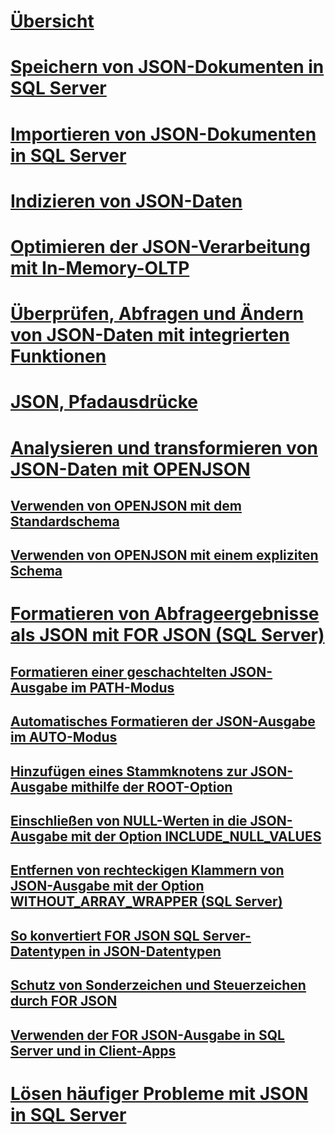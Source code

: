 # [Übersicht](json-data-sql-server.md)  
# [Speichern von JSON-Dokumenten in SQL Server](store-json-documents-in-sql-tables.md)
# [Importieren von JSON-Dokumenten in SQL Server](import-json-documents-into-sql-server.md)  
# [Indizieren von JSON-Daten](index-json-data.md)  
# [Optimieren der JSON-Verarbeitung mit In-Memory-OLTP](optimize-json-processing-with-in-memory-oltp.md)  
# [Überprüfen, Abfragen und Ändern von JSON-Daten mit integrierten Funktionen](validate-query-and-change-json-data-with-built-in-functions-sql-server.md)  
# [JSON, Pfadausdrücke](json-path-expressions-sql-server.md)  
# [Analysieren und transformieren von JSON-Daten mit OPENJSON](convert-json-data-to-rows-and-columns-with-openjson-sql-server.md)  
## [Verwenden von OPENJSON mit dem Standardschema](use-openjson-with-the-default-schema-sql-server.md)  
## [Verwenden von OPENJSON mit einem expliziten Schema](use-openjson-with-an-explicit-schema-sql-server.md)  
# [Formatieren von Abfrageergebnisse als JSON mit FOR JSON (SQL Server)](format-query-results-as-json-with-for-json-sql-server.md)  
## [Formatieren einer geschachtelten JSON-Ausgabe im PATH-Modus](format-nested-json-output-with-path-mode-sql-server.md)  
## [Automatisches Formatieren der JSON-Ausgabe im AUTO-Modus](format-json-output-automatically-with-auto-mode-sql-server.md)  
## [Hinzufügen eines Stammknotens zur JSON-Ausgabe mithilfe der ROOT-Option](add-a-root-node-to-json-output-with-the-root-option-sql-server.md)  
## [Einschließen von NULL-Werten in die JSON-Ausgabe mit der Option INCLUDE_NULL_VALUES](include-null-values-in-json-include-null-values-option.md)  
## [Entfernen von rechteckigen Klammern von JSON-Ausgabe mit der Option WITHOUT_ARRAY_WRAPPER (SQL Server)](remove-square-brackets-from-json-without-array-wrapper-option.md)  
## [So konvertiert FOR JSON SQL Server-Datentypen in JSON-Datentypen](how-for-json-converts-sql-server-data-types-to-json-data-types-sql-server.md)  
## [Schutz von Sonderzeichen und Steuerzeichen durch FOR JSON](how-for-json-escapes-special-characters-and-control-characters-sql-server.md)  
## [Verwenden der FOR JSON-Ausgabe in SQL Server und in Client-Apps](use-for-json-output-in-sql-server-and-in-client-apps-sql-server.md)  
# [Lösen häufiger Probleme mit JSON in SQL Server](solve-common-issues-with-json-in-sql-server.md)  
